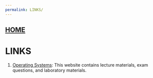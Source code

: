 ```yaml
---
permalink: LINKS/
---
```


## [HOME](../)
# LINKS

1. [Operating Systems](https://os.vlsm.org): This website contains lecture materials, exam questions, and laboratory materials.

